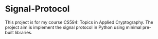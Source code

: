 # Signal-Protocol
This project is for my course CS594:  Topics in Applied Cryptography. The project aim is implement the signal protocol in Python using minimal pre-built libraries.
